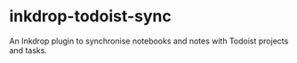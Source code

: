 # inkdrop-todoist-sync

An Inkdrop plugin to synchronise notebooks and notes with Todoist projects and tasks.
